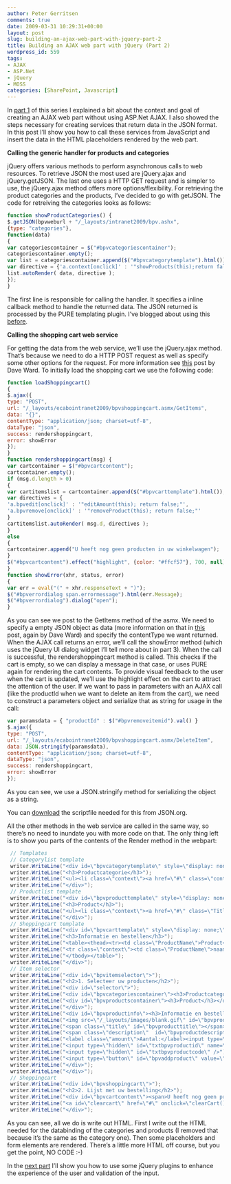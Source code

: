 ```yaml
---
author: Peter Gerritsen
comments: true
date: 2009-03-31 10:29:31+00:00
layout: post
slug: building-an-ajax-web-part-with-jquery-part-2
title: Building an AJAX web part with jQuery (Part 2)
wordpress_id: 559
tags:
- AJAX
- ASP.Net
- jQuery
- MOSS
categories: [SharePoint, Javascript]
---
```


In [part 1](http://blog.petergerritsen.nl/2009/03/30/building-an-ajax-web-part-with-jquery-part-1/) of this series I explained a bit about the context and goal of creating an AJAX web part without using ASP.Net AJAX. I also showed the steps necessary for creating services that return data in the JSON format. In this post I’ll show you how to call these services from JavaScript and insert the data in the HTML placeholders rendered by the web part.

**Calling the generic handler for products and categories**

jQuery offers various methods to perform asynchronous calls to web resources. To retrieve JSON the most used are jQuery.ajax and jQuery.getJSON. The last one uses a HTTP GET request and is simpler to use, the jQuery.ajax method offers more options/flexibility. For retrieving the product categories and the products, I’ve decided to go with getJSON.
The code for retreiving the categories looks as follows:

```javascript
function showProductCategories() {
$.getJSON(bpvweburl + "/_layouts/intranet2009/bpv.ashx",
{type: "categories"},
function(data)
{
var categoriescontainer = $("#bpvcategoriescontainer");
categoriescontainer.empty();
var list = categoriescontainer.append($("#bpvcategorytemplate").html());
var directive = {'a.context[onclick]' : '"showProducts(this);return false;"'};
list.autoRender( data, directive );
});
}
```

The first line is responsible for calling the handler. It specifies a inline callback method to handle the returned data. The JSON returned is processed by the PURE templating plugin. I’ve blogged about using this [before](http://blog.petergerritsen.nl/2009/03/13/using-a-template-plugin-for-jquery-to-parse-json-data/).

**Calling the shopping cart web service**

For getting the data from the web service, we’ll use the jQuery.ajax method. That’s because we need to do a HTTP POST request as well as specify some other options for the request. For more information see [this](http://encosia.com/2008/03/27/using-jquery-to-consume-aspnet-json-web-services/) post by Dave Ward. To initially load the shopping cart we use the following code:

```javascript
function loadShoppingcart()
{
$.ajax({
type: "POST",
url: "/_layouts/ecabointranet2009/bpvshoppingcart.asmx/GetItems",
data: "{}",
contentType: "application/json; charset=utf-8",
dataType: "json",
success: rendershoppingcart,
error: showError
});
}
function rendershoppingcart(msg) {
var cartcontainer = $("#bpvcartcontent");
cartcontainer.empty();
if (msg.d.length > 0)
{
var cartitemslist = cartcontainer.append($("#bpvcarttemplate").html());
var directives = {
'a.bpvedit[onclick]' : '"editAmount(this); return false;"',
'a.bpvremove[onclick]' : '"removeProduct(this); return false;"'
}
cartitemslist.autoRender( msg.d, directives );
}
else
{
cartcontainer.append("U heeft nog geen producten in uw winkelwagen");
}
$("#bpvcartcontent").effect("highlight", {color: "#ffcf57"}, 700, null);
}
function showError(xhr, status, error)
{
var err = eval("(" + xhr.responseText + ")");
$("#bpverrordialog span.errormessage").html(err.Message);
$("#bpverrordialog").dialog("open");
}
```

As you can see we post to the GetItems method of the asmx. We need to specify a empty JSON object as data (more information on that in [this](http://encosia.com/2008/06/05/3-mistakes-to-avoid-when-using-jquery-with-aspnet-ajax/) post, again by Dave Ward) and specify the contentType we want returned. When the AJAX call returns an error, we’ll call the showError method (which uses the jQuery UI dialog widget I’ll tell more about in part 3). When the call is successful, the rendershoppingcart method is called. This checks if the cart is empty, so we can display a message in that case, or uses PURE again for rendering the cart contents. To provide visual feedback to the user when the cart is updated, we’ll use the highlight effect on the cart to attract the attention of the user.
If we want to pass in parameters with an AJAX call (like the productId when we want to delete an item from the cart), we need to construct a parameters object and serialize that as string for usage in the call:

```javascript
var paramsdata = { "productId" : $("#bpvremoveitemid").val() }
$.ajax({
type: "POST",
url: "/_layouts/ecabointranet2009/bpvshoppingcart.asmx/DeleteItem",
data: JSON.stringify(paramsdata),
contentType: "application/json; charset=utf-8",
dataType: "json",
success: rendershoppingcart,
error: showError
});
```

As you can see, we use a JSON.stringify method for serializing the object as a string.

You can [download](http://www.json.org/json2.js) the scriptfile needed for this from JSON.org.

All the other methods in the web service are called in the same way, so there’s no need to inundate you with more code on that. The only thing left is to show you parts of the contents of the Render method in the webpart:

```csharp
 // Templates
 // Categorylist template
 writer.WriteLine("<div id=\"bpvcategorytemplate\" style=\"display: none;\">");
 writer.WriteLine("<h3>Productcategorie</h3>");
 writer.WriteLine("<ul><li class=\"context\"><a href=\"#\" class=\"context context@category\">laden...</a></li></ul>");
 writer.WriteLine("</div>");
 // Productlist template
 writer.WriteLine("<div id=\"bpvproducttemplate\" style=\"display: none;\">");
 writer.WriteLine("<h3>Product</h3>");
 writer.WriteLine("<ul><li class=\"context\"><a href=\"#\" class=\"Title ID@productid Description@description Code@productcode AttachmentUrl@imageurl\">geen items</a></li></ul>");
 writer.WriteLine("</div>");
 // Shoppingcart template
 writer.WriteLine("<div id=\"bpvcarttemplate\" style=\"display: none;\">");
 writer.WriteLine("<h3>Informatie en bestellen</h3>");
 writer.WriteLine("<table><thead><tr><td class=\"ProductName\">Product</td><td>Aantal</td><td></td></tr></thead><tbody class=\"d\">");
 writer.WriteLine("<tr class=\"context\"><td class=\"ProductName\">naam</td><td class=\"Amount\">aantal</td><td><a href=\"#\" class=\"bpvedit ProductID@productid Amount@amount\"><img src=\"/_layouts/images/ecabo/2009/page-edit.gif\" /></a> <a href=\"#\" class=\"bpvremove ProductID@productid\"><img src=\"/_layouts/images/ecabo/2009/bin.gif\" /></a></td></tr>");
 writer.WriteLine("</tbody></table>");
 writer.WriteLine("</div>");
 // Item selector
 writer.WriteLine("<div id=\"bpvitemselector\">");
 writer.WriteLine("<h2>1. Selecteer uw producten</h2>");
 writer.WriteLine("<div id=\"selector\">");
 writer.WriteLine("<div id=\"bpvcategoriescontainer\"><h3>Productcategorie</h3></div>");
 writer.WriteLine("<div id=\"bpvproductscontainer\"><h3>Product</h3></div>");
 writer.WriteLine("</div>");
 writer.WriteLine("<div id=\"bpvproductinfo\"><h3>Informatie en bestellen</h3>");
 writer.WriteLine("<img src=\"/_layouts/images/blank.gif\" id=\"bpvproductimage\"/>");
 writer.WriteLine("<span class=\"title\" id=\"bpvproducttitle\"></span>");
 writer.WriteLine("<span class=\"description\"  id=\"bpvproductdescription\" /></span>");
 writer.WriteLine("<label class=\"amount\">Aantal:</label><input type=\"text\" id=\"txtbpvproductamount\" name=\"bpvproductamount\"/>");
 writer.WriteLine("<input type=\"hidden\" id=\"txtbpvproductid\" name=\"bpvproductid\"/>");
 writer.WriteLine("<input type=\"hidden\" id=\"txtbpvproductcode\" />");
 writer.WriteLine("<input type=\"button\" id=\"bpvaddproduct\" value=\"Voeg toe\"/>");
 writer.WriteLine("</div>");
 writer.WriteLine("</div>");
 // Shoppingcart
 writer.WriteLine("<div id=\"bpvshoppingcart\">");
 writer.WriteLine("<h2>2. Lijst met uw bestelling</h2>");
 writer.WriteLine("<div id=\"bpvcartcontent\"><span>U heeft nog geen producten in uw winkelwagen</span></div>");
 writer.WriteLine("<a id=\"clearcart\" href=\"#\" onclick=\"clearCart(); return false;\">Alles verwijderen</a>");
 writer.WriteLine("</div>");
```

As you can see, all we do is write out HTML. First I write out the HTML needed for the databinding of the categories and products (I removed that because it’s the same as the category one). Then some placeholders and form elements are rendered. There’s a little more HTML off course, but you get the point, NO CODE :-)

In the [next part](http://blog.petergerritsen.nl/2009/03/31/building-an-ajax-web-part-with-jquery-part-3/) I’ll show you how to use some jQuery plugins to enhance the experience of the user and validation of the input.
